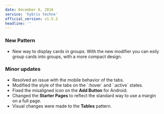 ```yaml
---
date: December 6, 2016
service: 'hybris techne'
official_version: v1.5.2
headline: ''
---
```


<h3>New Pattern</h3>
<ul>
	<li>New way to display cards in groups. With the new modifier you can esily group cards into groups, with a more compact design.</li>
</ul>

<h3>Minor updates</h3>
<ul>
    <li>Resolved an issue with the mobile behavior of the tabs.</li>
    <li>Modified the style of the tabs on the `:hover` and `:active` states.</li>
    <li>Fixed the misaligned icon on the <strong>Add Button</strong> for Android.</li>
    <li>Changed the <strong>Starter Pages</strong> to reflect the standard way to use a margin on a full page.</li>
    <li>Visual changes were made to the <strong>Tables</strong> pattern.</li>
</ul>

